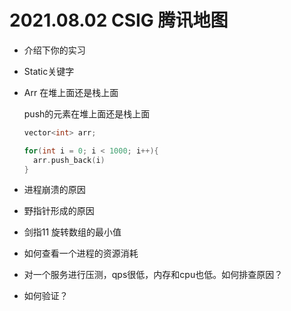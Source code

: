# 2021.08.02 CSIG 腾讯地图

-   介绍下你的实习

-   Static关键字

-   Arr 在堆上面还是栈上面

    push的元素在堆上面还是栈上面

    ```cpp
    vector<int> arr;
    
    for(int i = 0; i < 1000; i++){
      arr.push_back(i)
    }
    ```

-   进程崩溃的原因

-   野指针形成的原因

-   剑指11 旋转数组的最小值

-   如何查看一个进程的资源消耗

-   对一个服务进行压测，qps很低，内存和cpu也低。如何排查原因？

-   如何验证？


